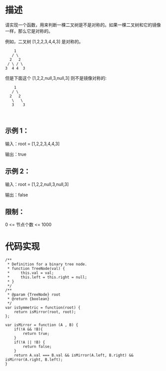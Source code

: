 # 描述
请实现一个函数，用来判断一棵二叉树是不是对称的。如果一棵二叉树和它的镜像一样，那么它是对称的。

例如，二叉树 [1,2,2,3,4,4,3] 是对称的。
```
    1
   / \
  2   2
 / \ / \
3  4 4  3
```
但是下面这个 [1,2,2,null,3,null,3] 则不是镜像对称的:
```
    1
   / \
  2   2
   \   \
   3    3
```
 

## 示例 1：

输入：root = [1,2,2,3,4,4,3]

输出：true
## 示例 2：

输入：root = [1,2,2,null,3,null,3]

输出：false
 

## 限制：

0 <= 节点个数 <= 1000
# 代码实现
```
/**
 * Definition for a binary tree node.
 * function TreeNode(val) {
 *     this.val = val;
 *     this.left = this.right = null;
 * }
 */
/**
 * @param {TreeNode} root
 * @return {boolean}
 */
var isSymmetric = function(root) {
    return isMirror(root, root);
};

var isMirror = function (A , B) {
    if(!A && !B){
        return true;
    }
    if(!A || !B) {
        return false;
    }
    return A.val === B.val && isMirror(A.left, B.right) && isMirror(A.right, B.left);
}
```